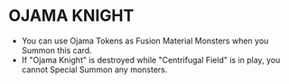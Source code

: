 
# OJAMA KNIGHT

*   You can use Ojama Tokens as Fusion Material Monsters when you Summon this card.
*   If "Ojama Knight" is destroyed while "Centrifugal Field" is in play, you cannot Special Summon any monsters.

  